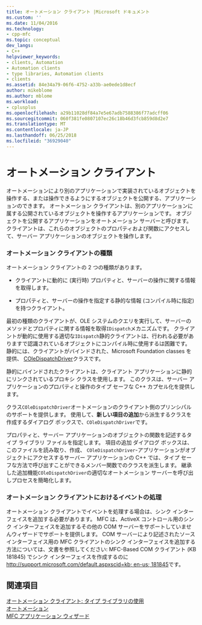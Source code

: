```yaml
---
title: オートメーション クライアント |Microsoft ドキュメント
ms.custom: ''
ms.date: 11/04/2016
ms.technology:
- cpp-mfc
ms.topic: conceptual
dev_langs:
- C++
helpviewer_keywords:
- clients, Automation
- Automation clients
- type libraries, Automation clients
- clients
ms.assetid: 84e34a79-06f6-4752-a33b-ae0ede1d8ecf
author: mikeblome
ms.author: mblome
ms.workload:
- cplusplus
ms.openlocfilehash: a29b11028df84a7e5e67adb7588386f77adcff06
ms.sourcegitcommit: 060f381fe0807107ec26c18b46d3fcb859d8d2e7
ms.translationtype: MT
ms.contentlocale: ja-JP
ms.lasthandoff: 06/25/2018
ms.locfileid: "36929040"
---
```

# <a name="automation-clients"></a>オートメーション クライアント
オートメーションにより別のアプリケーションで実装されているオブジェクトを操作する、または操作できるようにするオブジェクトを公開する、アプリケーションのできます。 オートメーション クライアントは、別のアプリケーションに属する公開されているオブジェクトを操作するアプリケーションです。 オブジェクトを公開するアプリケーションをオートメーション サーバーと呼びます。 クライアントは、これらのオブジェクトのプロパティおよび関数にアクセスして、サーバー アプリケーションのオブジェクトを操作します。  
  
### <a name="types-of-automation-clients"></a>オートメーション クライアントの種類  
 オートメーション クライアントの 2 つの種類があります。  
  
-   クライアントに動的に (実行時) プロパティと、サーバーの操作に関する情報を取得します。  
  
-   プロパティと、サーバーの操作を指定する静的な情報 (コンパイル時に指定) を持つクライアント。  
  
 最初の種類のクライアントが、OLE システムのクエリを実行して、サーバーのメソッドとプロパティに関する情報を取得`IDispatch`メカニズムです。 クライアントが動的に使用する適切な`IDispatch`静的クライアントは、行われる必要がありますで認識されているオブジェクトにコンパイル時に使用するは困難です。 静的には、クライアントがバインドされた、Microsoft Foundation classes を提供、 [COleDispatchDriver](../mfc/reference/coledispatchdriver-class.md)クラスです。  
  
 静的にバインドされたクライアントは、クライアント アプリケーションに静的にリンクされているプロキシ クラスを使用します。 このクラスは、サーバー アプリケーションのプロパティと操作のタイプ セーフな C++ カプセル化を提供します。  
  
 クラス`COleDispatchDriver`オートメーションのクライアント側のプリンシパルのサポートを提供します。 使用して、**新しい項目の追加**から派生するクラスを作成するダイアログ ボックスで、`COleDispatchDriver`です。  
  
 プロパティと、サーバー アプリケーションのオブジェクトの関数を記述するタイプ ライブラリ ファイルを指定します。 項目の追加 ダイアログ ボックスは、このファイルを読み取り、作成、 `COleDispatchDriver`-アプリケーションがオブジェクトにアクセスするサーバー アプリケーションの C++ では、タイプ セーフな方法で呼び出すことができるメンバー関数でのクラスを派生します。 継承した追加機能`COleDispatchDriver`の適切なオートメーション サーバーを呼び出しプロセスを簡略化します。  
  
### <a name="handling-events-in-automation-clients"></a>オートメーション クライアントにおけるイベントの処理  
 オートメーション クライアントでイベントを処理する場合は、シンク インターフェイスを追加する必要があります。 MFC は、ActiveX コントロール用のシンク インターフェイスを追加するその他の COM サーバーをサポートしていませんウィザードでサポートを提供します。 COM サーバーにより記述されたソース インターフェイス用の MFC クライアントのシンク インターフェイスを追加する方法については、文書を参照してください: MFC-Based COM クライアント (KB 181845) でシンク インターフェイスを作成するのに[ http://support.microsoft.com/default.aspxscid=kb; en-us; 181845](http://support.microsoft.com/default.aspxscid=kb;en-us;181845)です。  
  
## <a name="see-also"></a>関連項目  
 [オートメーション クライアント: タイプ ライブラリの使用](../mfc/automation-clients-using-type-libraries.md)   
 [オートメーション](../mfc/automation.md)   
 [MFC アプリケーション ウィザード](../mfc/reference/mfc-application-wizard.md)


